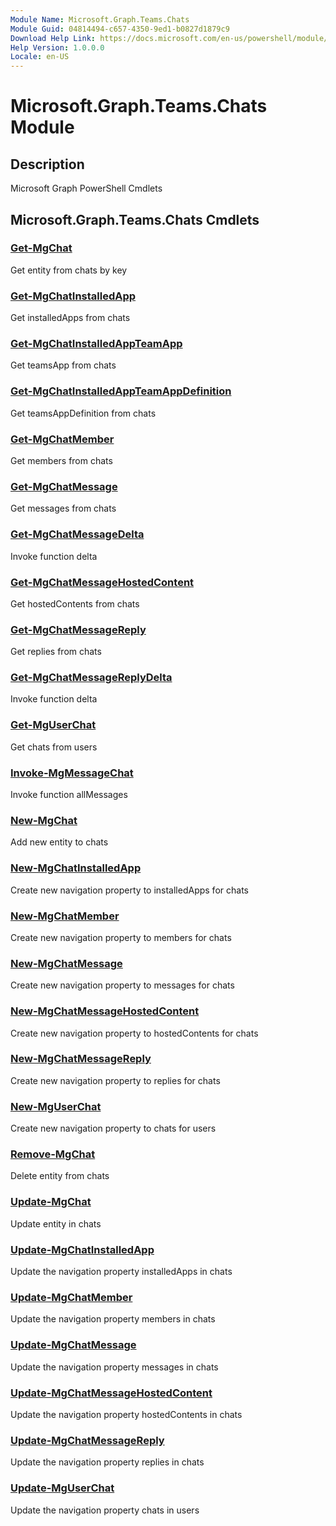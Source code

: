 ```yaml
---
Module Name: Microsoft.Graph.Teams.Chats
Module Guid: 04814494-c657-4350-9ed1-b0827d1879c9
Download Help Link: https://docs.microsoft.com/en-us/powershell/module/microsoft.graph.teams.chats
Help Version: 1.0.0.0
Locale: en-US
---
```


# Microsoft.Graph.Teams.Chats Module
## Description
Microsoft Graph PowerShell Cmdlets

## Microsoft.Graph.Teams.Chats Cmdlets
### [Get-MgChat](Get-MgChat.md)
Get entity from chats by key

### [Get-MgChatInstalledApp](Get-MgChatInstalledApp.md)
Get installedApps from chats

### [Get-MgChatInstalledAppTeamApp](Get-MgChatInstalledAppTeamApp.md)
Get teamsApp from chats

### [Get-MgChatInstalledAppTeamAppDefinition](Get-MgChatInstalledAppTeamAppDefinition.md)
Get teamsAppDefinition from chats

### [Get-MgChatMember](Get-MgChatMember.md)
Get members from chats

### [Get-MgChatMessage](Get-MgChatMessage.md)
Get messages from chats

### [Get-MgChatMessageDelta](Get-MgChatMessageDelta.md)
Invoke function delta

### [Get-MgChatMessageHostedContent](Get-MgChatMessageHostedContent.md)
Get hostedContents from chats

### [Get-MgChatMessageReply](Get-MgChatMessageReply.md)
Get replies from chats

### [Get-MgChatMessageReplyDelta](Get-MgChatMessageReplyDelta.md)
Invoke function delta

### [Get-MgUserChat](Get-MgUserChat.md)
Get chats from users

### [Invoke-MgMessageChat](Invoke-MgMessageChat.md)
Invoke function allMessages

### [New-MgChat](New-MgChat.md)
Add new entity to chats

### [New-MgChatInstalledApp](New-MgChatInstalledApp.md)
Create new navigation property to installedApps for chats

### [New-MgChatMember](New-MgChatMember.md)
Create new navigation property to members for chats

### [New-MgChatMessage](New-MgChatMessage.md)
Create new navigation property to messages for chats

### [New-MgChatMessageHostedContent](New-MgChatMessageHostedContent.md)
Create new navigation property to hostedContents for chats

### [New-MgChatMessageReply](New-MgChatMessageReply.md)
Create new navigation property to replies for chats

### [New-MgUserChat](New-MgUserChat.md)
Create new navigation property to chats for users

### [Remove-MgChat](Remove-MgChat.md)
Delete entity from chats

### [Update-MgChat](Update-MgChat.md)
Update entity in chats

### [Update-MgChatInstalledApp](Update-MgChatInstalledApp.md)
Update the navigation property installedApps in chats

### [Update-MgChatMember](Update-MgChatMember.md)
Update the navigation property members in chats

### [Update-MgChatMessage](Update-MgChatMessage.md)
Update the navigation property messages in chats

### [Update-MgChatMessageHostedContent](Update-MgChatMessageHostedContent.md)
Update the navigation property hostedContents in chats

### [Update-MgChatMessageReply](Update-MgChatMessageReply.md)
Update the navigation property replies in chats

### [Update-MgUserChat](Update-MgUserChat.md)
Update the navigation property chats in users

